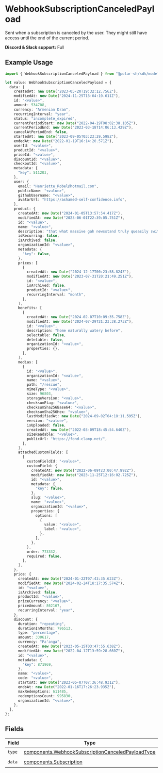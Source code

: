 # WebhookSubscriptionCanceledPayload

Sent when a subscription is canceled by the user.
They might still have access until the end of the current period.

**Discord & Slack support:** Full

## Example Usage

```typescript
import { WebhookSubscriptionCanceledPayload } from "@polar-sh/sdk/models/components";

let value: WebhookSubscriptionCanceledPayload = {
  data: {
    createdAt: new Date("2023-05-20T19:32:12.756Z"),
    modifiedAt: new Date("2024-11-25T13:04:10.611Z"),
    id: "<value>",
    amount: 534708,
    currency: "Armenian Dram",
    recurringInterval: "year",
    status: "incomplete_expired",
    currentPeriodStart: new Date("2022-04-19T08:02:38.105Z"),
    currentPeriodEnd: new Date("2023-03-18T14:06:13.429Z"),
    cancelAtPeriodEnd: false,
    startedAt: new Date("2023-09-05T03:23:29.598Z"),
    endedAt: new Date("2022-01-19T16:14:20.571Z"),
    userId: "<value>",
    productId: "<value>",
    priceId: "<value>",
    discountId: "<value>",
    checkoutId: "<value>",
    metadata: {
      "key": 511203,
    },
    user: {
      email: "Henriette_Robel@hotmail.com",
      publicName: "<value>",
      githubUsername: "<value>",
      avatarUrl: "https://ashamed-self-confidence.info",
    },
    product: {
      createdAt: new Date("2024-01-05T13:57:54.417Z"),
      modifiedAt: new Date("2023-06-01T22:39:05.751Z"),
      id: "<value>",
      name: "<value>",
      description: "that what massive gah newsstand truly queasily switch",
      isRecurring: false,
      isArchived: false,
      organizationId: "<value>",
      metadata: {
        "key": false,
      },
      prices: [
        {
          createdAt: new Date("2024-12-17T00:23:58.824Z"),
          modifiedAt: new Date("2023-07-31T20:21:49.251Z"),
          id: "<value>",
          isArchived: false,
          productId: "<value>",
          recurringInterval: "month",
        },
      ],
      benefits: [
        {
          createdAt: new Date("2024-02-07T10:09:35.758Z"),
          modifiedAt: new Date("2024-07-29T21:23:38.273Z"),
          id: "<value>",
          description: "home naturally watery before",
          selectable: false,
          deletable: false,
          organizationId: "<value>",
          properties: {},
        },
      ],
      medias: [
        {
          id: "<value>",
          organizationId: "<value>",
          name: "<value>",
          path: "/rescue",
          mimeType: "<value>",
          size: 96803,
          storageVersion: "<value>",
          checksumEtag: "<value>",
          checksumSha256Base64: "<value>",
          checksumSha256Hex: "<value>",
          lastModifiedAt: new Date("2024-09-02T04:18:11.595Z"),
          version: "<value>",
          isUploaded: false,
          createdAt: new Date("2022-03-09T18:45:54.640Z"),
          sizeReadable: "<value>",
          publicUrl: "https://fond-clamp.net/",
        },
      ],
      attachedCustomFields: [
        {
          customFieldId: "<value>",
          customField: {
            createdAt: new Date("2022-06-09T23:00:47.892Z"),
            modifiedAt: new Date("2023-11-25T12:16:02.725Z"),
            id: "<value>",
            metadata: {
              "key": false,
            },
            slug: "<value>",
            name: "<value>",
            organizationId: "<value>",
            properties: {
              options: [
                {
                  value: "<value>",
                  label: "<value>",
                },
              ],
            },
          },
          order: 773332,
          required: false,
        },
      ],
    },
    price: {
      createdAt: new Date("2024-01-22T07:43:35.623Z"),
      modifiedAt: new Date("2024-02-24T18:17:35.574Z"),
      id: "<value>",
      isArchived: false,
      productId: "<value>",
      priceCurrency: "<value>",
      priceAmount: 862167,
      recurringInterval: "year",
    },
    discount: {
      duration: "repeating",
      durationInMonths: 796513,
      type: "percentage",
      amount: 330617,
      currency: "Pa'anga",
      createdAt: new Date("2023-05-15T03:47:55.638Z"),
      modifiedAt: new Date("2022-04-12T13:59:28.660Z"),
      id: "<value>",
      metadata: {
        "key": 871969,
      },
      name: "<value>",
      code: "<value>",
      startsAt: new Date("2023-05-07T07:36:48.931Z"),
      endsAt: new Date("2022-01-16T17:26:23.935Z"),
      maxRedemptions: 611485,
      redemptionsCount: 995830,
      organizationId: "<value>",
    },
  },
};
```

## Fields

| Field                                                                                                                  | Type                                                                                                                   | Required                                                                                                               | Description                                                                                                            |
| ---------------------------------------------------------------------------------------------------------------------- | ---------------------------------------------------------------------------------------------------------------------- | ---------------------------------------------------------------------------------------------------------------------- | ---------------------------------------------------------------------------------------------------------------------- |
| `type`                                                                                                                 | [components.WebhookSubscriptionCanceledPayloadType](../../models/components/webhooksubscriptioncanceledpayloadtype.md) | :heavy_check_mark:                                                                                                     | N/A                                                                                                                    |
| `data`                                                                                                                 | [components.Subscription](../../models/components/subscription.md)                                                     | :heavy_check_mark:                                                                                                     | N/A                                                                                                                    |